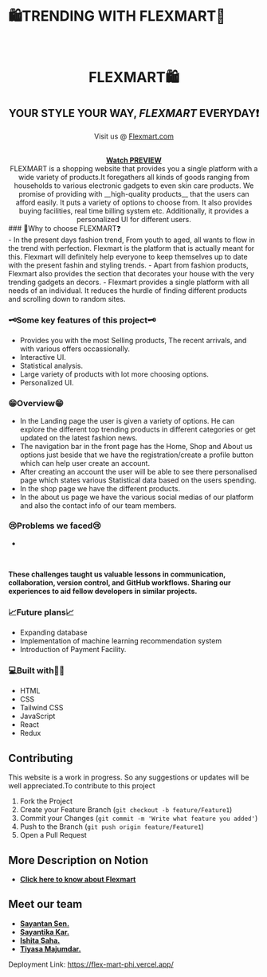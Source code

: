 # 🛍️TRENDING WITH FLEXMART🛒
</br>
<div align="center">
  
  # FLEXMART🛍️
  ## YOUR STYLE YOUR WAY, ___FLEXMART___ EVERYDAY❗
  <p align="center">
    Visit us @ <a target="_blank" rel="noopener noreferrer" href="https://flex-mart-phi.vercel.app/" >Flexmart.com</a>
    <br />
  </p>
  </br>
  <b><a align="center" href="">Watch PREVIEW</a></b> <UTUBE link>
  <br/>
  FLEXMART is a shopping website that provides you a single platform with a wide variety of products.It foregathers all kinds of goods ranging from households to various electronic gadgets to even skin care products. We promise of providing with __high-quality products__ that the users can afford easily. It puts a variety of options to choose from.
    It also provides buying facilities, real time billing system etc. Additionally, it provides a personalized UI for different users.
  </br>
</div>
### 🤔Why to choose FLEXMART❓
  </br>
- In the present days fashion trend, From youth to aged, all wants to flow in the trend with perfection. Flexmart is the platform that is actually meant for this. Flexmart will definitely help everyone to keep themselves up to date with the present fashin and styling trends. 
- Apart from fashion products, Flexmart also provides the section that decorates your house with the very trending gadgets an decors.
- Flexmart provides a single platform with all needs of an individual. It reduces the hurdle of finding different products and scrolling down to random sites.

### 🗝️Some key features of this project🗝️
- Provides you with the most Selling products, The recent arrivals, and with various offers occassionally.
- Interactive UI.
- Statistical analysis.
- Large variety of products with lot more choosing options.
- Personalized UI.

### 😁Overview😁 
- In the Landing page the user is given a variety of options. He can explore the different top trending products in different categories or get updated on the latest fashion news.
- The navigation bar in the front page has the Home, Shop and About us options just beside that we have the registration/create a profile button which can help user create an account.
- After creating an account the user will be able to see there personalised page which states various Statistical data based on the users spending.
- In the shop page we have the different products.
- In the about us page we have the various social medias of our platform and also the contact info of our team members.

### 😢Problems we faced😢
- <br>
<br>

**These challenges taught us valuable lessons in communication, collaboration, version control, and GitHub workflows. Sharing our experiences to aid fellow developers in similar projects.**

### 📈Future plans📈
- Expanding database
- Implementation of machine learning recommendation system
- Introduction of Payment Facility.

### 💻Built with🧑‍💻
- HTML
- CSS 
- Tailwind CSS 
- JavaScript
- React 
- Redux 
  


## Contributing


This website is a work in progress. So any suggestions or updates will be well appreciated.To contribute to this project
1. Fork the Project
2. Create your Feature Branch (`git checkout -b feature/Feature1`)
3. Commit your Changes (`git commit -m 'Write what feature you added'`)
4. Push to the Branch (`git push origin feature/Feature1`)
5. Open a Pull Request


## More Description on Notion

- <b><a align="center" href="https://www.notion.so/Trendy-5caa62e2c4aa42a1adfb108ed365b001?pvs=4">Click here to know about **Flexmart**</a></b>


## Meet our team
- <b><a align="center" href="https://github.com/ShayWonTon">Sayantan Sen.</a></b>
- <b><a align="center" href="https://github.com/sayantika01">Sayantika Kar.</a></b>
- <b><a align="center" href="https://github.com/ishitasaha2608">Ishita Saha.</a></b>
- <b><a align="center" href="https://github.com/evatm">Tiyasa Majumdar.</a></b>

 Deployment Link: https://flex-mart-phi.vercel.app/ 

